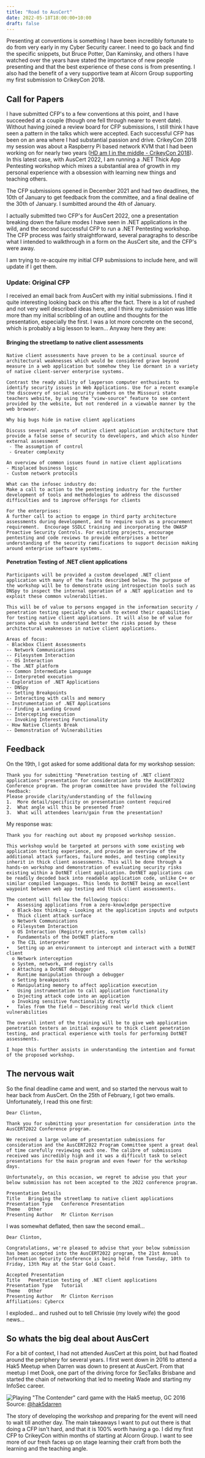 ```yaml
---
title: "Road to AusCert"
date: 2022-05-18T18:00:00+10:00
draft: false
---
```


Presenting at conventions is something I have been incredibly fortunate to do from very early in my Cyber Security career. I need to go back and find the specific snippets, but Bruce Potter, Dan Kaminsky, and others I have watched over the years have stated the importance of new people presenting and that the best experience of these cons is from presenting. I also had the benefit of a very supportive team at Alcorn Group supporting my first submission to CrikeyCon 2018.

## Call for Papers

I have submitted CFP's to a few conventions at this point, and I have succeeded at a couple (though one fell through nearer to event date). Without having joined a review board for CFP submissions, I still think I have seen a pattern in the talks which were accepted. Each successful CFP has been on an area where I had substantial passion and drive. CrikeyCon 2018 my session was about a Raspberry Pi based network KVM that I had been working on for nearly two years &#40;[HD am I in the middle - CrikeyCon 2018](https://www.youtube.com/watch?v=5meK6Ty0oSc)&#41;. In this latest case, with AusCert 2022, I am running a .NET Thick App Pentesting workshop which mixes a substantial area of growth in my personal experience with a obsession with learning new things and teaching others. 

The CFP submissions opened in December 2021 and had two deadlines, the 10th of January to get feedback from the committee, and a final dealine of the 30th of January. I sumbitted around the 4th of January.

I actually submitted two CFP's for AusCert 2022, one a presentation breaking down the failure modes I have seen in .NET applications in the wild, and the second successful CFP to run a .NET Pentesting workshop. The CFP process was fairly straightforward, several paragraphs to describe what I intended to walkthrough in a form on the AusCert site, and the CFP's were away. 

I am trying to re-acquire my initial CFP submissions to include here, and will update if I get them.

### Update: Original CFP

I received an email back from AusCert with my initial submissions. I find it quite interesting looking back on this after the fact. There is a lot of rushed and not very well described ideas here, and I think my submission was little more than my initial scribbling of an outline and thoughts for the presentation, especially the first. I was a lot more concrete on the second, which is probably a big lesson to learn... Anyway here they are:

#### Bringing the streetlamp to native client assessments

~~~
Native client assessments have proven to be a continual source of architectural weaknesses which would be considered grave beyond measure in a web application but somehow they lie dormant in a variety of native client-server enterprise systems.

Contrast the ready ability of layperson computer enthusiasts to identify security issues in Web Applications. Use for a recent example the discovery of social security numbers on the Missouri state teachers website, by using the "view-source" feature to see content provided by the website, but not rendered in a viewable manner by the web browser.

Why big bugs hide in native client applications

Discuss several aspects of native client application architecture that provide a false sense of security to developers, and which also hinder external assessment
 - The assumption of control
 - Greater complexity

An overview of common issues found in native client applications
- Misplaced business logic
- Custom network protocols

What can the infosec industry do:
Make a call to action to the pentesting industry for the further development of tools and methodologies to address the discussed difficulties and to improve offerings for clients

For the enterprises: 
A further call to action to engage in third party architecture assessments during development, and to require such as a procurement requirement.  Encourage SSDLC training and incorporating the OWASP Proactive Security Controls. For existing projects, encourage pentesting and code reviews to provide enterprises a better understanding of the security ramifications to support decision making around enterprise software systems.
~~~

#### Penetration Testing of .NET client applications

~~~
Participants will be provided a custom developed .NET client application with many of the faults described below. The purpose of the workshop will be to demonstrate using introspection tools such as DNSpy to inspect the internal operation of a .NET application and to exploit these common vulnerabilities. 

This will be of value to persons engaged in the information security / penetration testing specialty who wish to extend their capabilities for testing native client applications. It will also be of value for persons who wish to understand better the risks posed by these architectural weaknesses in native client applications.

Areas of focus:
- Blackbox Client Assessments
-- Network Communications
-- Filesystem Interaction
-- OS Interaction
- The .NET platform
-- Common Intermediate Language
-- Interpreted execution
- Exploration of .NET Applications
-- DNSpy
-- Setting Breakpoints
-- Interacting with calls and memory
- Instrumentation of .NET Applications
-- Finding a Landing Ground
-- Intercepting execution
-- Invoking Interesting Functionality
- How Native Clients Break
-- Demonstration of Vulnerabilities
~~~

## Feedback

On the 19th, I got asked for some additional data for my workshop session:

```
Thank you for submitting "Penetration testing of .NET client applications" presentation for consideration into the AusCERT2022 Conference program. The program committee have provided the following feedback:
Please provide clarity/understanding of the following
1.	More detail/specificity on presentation content required 
2.	What angle will this be presented from?
3.	What will attendees learn/gain from the presentation?
```

My response was:

```
Thank you for reaching out about my proposed workshop session. 
 
This workshop would be targeted at persons with some existing web application testing experience, and provide an overview of the additional attack surfaces, failure modes, and testing complexity inherit in thick client assessments. This will be done through a hands-on workshop and demonstration of evaluating security risks existing within a DotNET client application. DotNET applications can be readily decoded back into readable application code, unlike C++ or similar compiled languages. This lends to DotNET being an excellent waypoint between web app testing and thick client assessments.
 
The content will follow the following topics:
•	Assessing applications from a zero-knowledge perspective
  o	Black-box thinking – Looking at the application inputs and outputs
•	Thick client attack surface
  o	Network Communications
  o	Filesystem Interaction
  o	OS Interaction (Registry entries, system calls)
•	Fundamentals of the DotNET platform
  o	The CIL interpreter
•	Setting up an environment to intercept and interact with a DotNET client
  o	Network interception
  o	System, network, and registry calls
  o	Attaching a DotNET debugger
•	Runtime manipulation through a debugger
  o	Setting breakpoints
  o	Manipulating memory to affect application execution
•	Using instrumentation to call application functionality
  o	Injecting attack code into an application
  o	Invoking sensitive functionality directly
•	Tales from the field – Describing real world thick client vulnerabilities
 
The overall intent of the training will be to give web application penetration testers an initial exposure to thick client penetration testing, and practical experience with tools for performing DotNET assessments. 
 
I hope this further assists in understanding the intention and format of the proposed workshop.
```

## The nervous wait

So the final deadline came and went, and so started the nervous wait to hear back from AusCert. On the 25th of February, I got two emails. Unfortunately, I read this one first:

```
Dear Clinton,

Thank you for submitting your presentation for consideration into the AusCERT2022 Conference program.

We received a large volume of presentation submissions for consideration and the AusCERT2022 Program Committee spent a great deal of time carefully reviewing each one. The calibre of submissions received was incredibly high and it was a difficult task to select presentations for the main program and even fewer for the workshop days.

Unfortunately, on this occasion, we regret to advise you that your below submission has not been accepted to the 2022 conference program.

Presentation Details
Title	Bringing the streetlamp to native client applications
Presentation Type	Conference Presentation
Theme	Other
Presenting Author	Mr Clinton Kerrison
```

I was somewhat deflated, then saw the second email...

```
Dear Clinton,

Congratulations, we're pleased to advise that your below submission has been accepted into the AusCERT2022 program, the 21st Annual Information Security Conference is being held from Tuesday, 10th to Friday, 13th May at the Star Gold Coast.

Accepted Presentation
Title	Penetration testing of .NET client applications
Presentation Type	Tutorial
Theme	Other
Presenting Author	Mr Clinton Kerrison
Affiliations: Cybercx 
```

I exploded... and rushed out to tell Chrissie (my lovely wife) the good news...

## So whats the big deal about AusCert

For a bit of context, I had not attended AusCert at this point, but had floated around the periphery for several years. I first went down in 2016 to attend a Hak5 Meetup when Darren was down to present at AusCert. From that meetup I met Dook, one part of the driving force for SecTalks Brisbane and started the chain of networking that led to meeting Wade and starting my InfoSec career.

![Playing "The Contender" card game with the Hak5 meetup, GC 2016](/img/posts/auscert2022/Contender.jfif)
Source: [@hak5darren](https://twitter.com/hak5darren/status/736585218023264256/photo/1)

The story of developing the workshop and preparing for the event will need to wait till another day. The main takeaways I want to put out there is that doing a CFP isn't hard, and that it is 100% worth having a go. I did my first CFP to CrikeyCon within months of starting at Alcorn Group. I want to see more of our fresh faces up on stage learning their craft from both the learning and the teaching angle.


